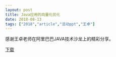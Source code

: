 ```yaml
---
layout: post
title: Java应用的向量化优化
date: 2018-08-13
tags: ["2018","article","活动ppt","王卓"]
---
```


感谢王卓老师在阿里巴巴JAVA技术沙龙上的精彩分享。

[下载](http://greenteajug.github.io/images/Java应用的向量化优化.pdf)
